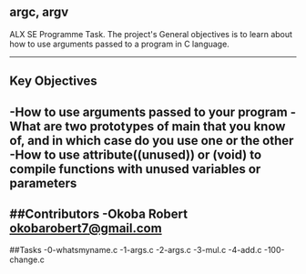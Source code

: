 argc, argv
---
ALX SE Programme Task.
The project's General objectives is to learn about how to use arguments passed to a program in C language.

---
Key Objectives
---
-How to use arguments passed to your program
-What are two prototypes of main that you know of, and in which case do you use one or the other
-How to use __attribute__((unused)) or (void) to compile functions with unused variables or parameters
---
##Contributors
-Okoba Robert <okobarobert7@gmail.com>
---
##Tasks
-0-whatsmyname.c
-1-args.c
-2-args.c
-3-mul.c
-4-add.c
-100-change.c

